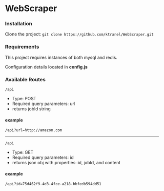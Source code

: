 # WebScraper

### Installation
Clone the project:  `git clone https://github.com/ktranel/WebScraper.git`

### Requirements
This project requires instances of both mysql and redis.

Configuration details located in **config.js**

### Available Routes
`/api`
- Type: POST
- Required query parameters: url
- returns jobId string

#### example
`/api?url=http://amazon.com`

--------------------------------------------------------------------------------

`/api`
- Type: GET
- Required query parameters: id
- returns json obj with properties: id, jobId, and content

#### example
`/api?id=75d462f9-4d3-4fce-a218-bbfedb594dd51`
